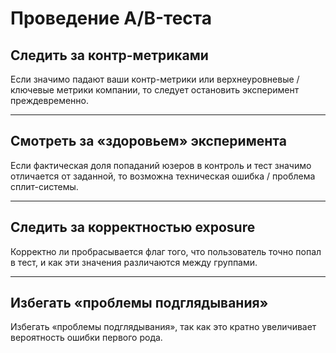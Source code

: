 # Проведение A/B-теста

## Следить за контр-метриками
Если значимо падают ваши контр-метрики или верхнеуровневые / ключевые метрики компании, то следует остановить эксперимент преждевременно.

---

## Смотреть за «здоровьем» эксперимента
Если фактическая доля попаданий юзеров в контроль и тест значимо отличается от заданной, то возможна техническая ошибка / проблема сплит-системы.

---

## Следить за корректностью exposure
Корректно ли пробрасывается флаг того, что пользователь точно попал в тест, и как эти значения различаются между группами.

---

## Избегать «проблемы подглядывания»
Избегать «проблемы подглядывания», так как это кратно увеличивает вероятность ошибки первого рода.
